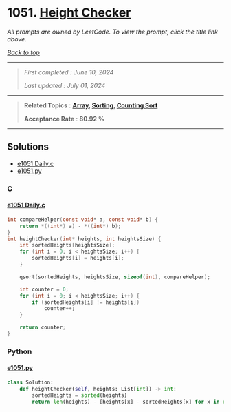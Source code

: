 # 1051. [Height Checker](<https://leetcode.com/problems/height-checker>)

*All prompts are owned by LeetCode. To view the prompt, click the title link above.*

*[Back to top](<../README.md>)*

------

> *First completed : June 10, 2024*
>
> *Last updated : July 01, 2024*

------

> **Related Topics** : **[Array](<by_topic/Array.md>), [Sorting](<by_topic/Sorting.md>), [Counting Sort](<by_topic/Counting Sort.md>)**
>
> **Acceptance Rate** : **80.92 %**

------

## Solutions

- [e1051 Daily.c](<../my-submissions/e1051 Daily.c>)
- [e1051.py](<../my-submissions/e1051.py>)
### C
#### [e1051 Daily.c](<../my-submissions/e1051 Daily.c>)
```C
int compareHelper(const void* a, const void* b) {
    return *((int*) a) - *((int*) b);
}
int heightChecker(int* heights, int heightsSize) {
    int sortedHeights[heightsSize];
    for (int i = 0; i < heightsSize; i++) {
        sortedHeights[i] = heights[i];
    }

    qsort(sortedHeights, heightsSize, sizeof(int), compareHelper);

    int counter = 0;
    for (int i = 0; i < heightsSize; i++) {
        if (sortedHeights[i] != heights[i])
            counter++;
    }

    return counter;
}
```

### Python
#### [e1051.py](<../my-submissions/e1051.py>)
```Python
class Solution:
    def heightChecker(self, heights: List[int]) -> int:
        sortedHeights = sorted(heights)
        return len(heights) - [heights[x] - sortedHeights[x] for x in range(len(heights))].count(0)
```

